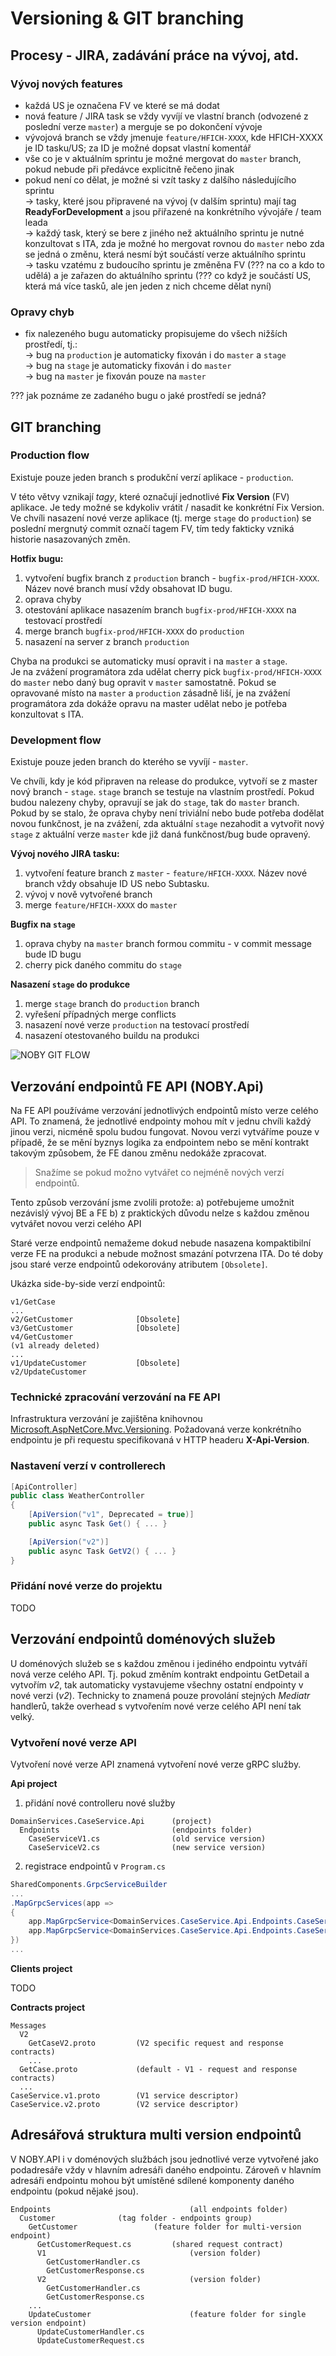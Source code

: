 ﻿# Versioning & GIT branching

## Procesy - JIRA, zadávání práce na vývoj, atd.

### Vývoj nových features
- každá US je označena FV ve které se má dodat
- nová feature / JIRA task se vždy vyvíjí ve vlastní branch (odvozené z poslední verze `master`) a merguje se po dokončení vývoje
- vývojová branch se vždy jmenuje `feature/HFICH-XXXX`, kde HFICH-XXXX je ID tasku/US; za ID je možné dopsat vlastní komentář
- vše co je v aktuálním sprintu je možné mergovat do `master` branch, pokud nebude při předávce explicitně řečeno jinak
- pokud není co dělat, je možné si vzít tasky z dalšího následujícího sprintu  
-> tasky, které jsou připravené na vývoj (v dalším sprintu) mají tag **ReadyForDevelopment** a jsou přiřazené na konkrétního vývojáře / team leada  
-> každý task, který se bere z jiného než aktuálního sprintu je nutné konzultovat s ITA, zda je možné ho mergovat rovnou do `master` nebo zda se jedná o změnu, která nesmí být součástí verze aktuálního sprintu  
-> tasku vzatému z budoucího sprintu je změněna FV (??? na co a kdo to udělá) a je zařazen do aktuálního sprintu (??? co když je součástí US, která má více tasků, ale jen jeden z nich chceme dělat nyní)

### Opravy chyb
- fix nalezeného bugu automaticky propisujeme do všech nižších prostředí, tj.:  
-> bug na `production` je automaticky fixován i do `master` a `stage`  
-> bug na `stage` je automaticky fixován i do `master`  
-> bug na `master` je fixován pouze na `master`

??? jak poznáme ze zadaného bugu o jaké prostředí se jedná?

## GIT branching

### Production flow
Existuje pouze jeden branch s produkční verzí aplikace - `production`.

V této větvy vznikají *tagy*, které označují jednotlivé **Fix Version** (FV) aplikace. Je tedy možné se kdykoliv vrátit / nasadit ke konkrétní Fix Version.
Ve chvíli nasazení nové verze aplikace (tj. merge `stage` do `production`) se poslední mergnutý commit označí tagem FV, tím tedy fakticky vzniká historie nasazovaných změn.

**Hotfix bugu:**
1) vytvoření bugfix branch z `production` branch - `bugfix-prod/HFICH-XXXX`. Název nové branch musí vždy obsahovat ID bugu.
2) oprava chyby
3) otestování aplikace nasazením branch `bugfix-prod/HFICH-XXXX` na testovací prostředí
4) merge branch `bugfix-prod/HFICH-XXXX` do `production`
5) nasazení na server z branch `production`

Chyba na produkci se automaticky musí opravit i na `master` a `stage`.  
Je na zvážení programátora zda udělat cherry pick `bugfix-prod/HFICH-XXXX` do `master` nebo daný bug opravit v `master` samostatně.
Pokud se opravované místo na `master` a `production` zásadně liší, je na zvážení programátora zda dokáže opravu na master udělat nebo je potřeba konzultovat s ITA.

### Development flow
Existuje pouze jeden branch do kterého se vyvíjí - `master`.

Ve chvíli, kdy je kód připraven na release do produkce, vytvoří se z master nový branch - `stage`.
`stage` branch se testuje na vlastním prostředí.
Pokud budou nalezeny chyby, opravují se jak do `stage`, tak do `master` branch.
Pokud by se stalo, že oprava chyby není triviální nebo bude potřeba dodělat novou funkčnost, je na zvážení, zda aktuální `stage` nezahodit a vytvořit nový `stage` z aktuální verze `master` kde již daná funkčnost/bug bude opravený.

**Vývoj nového JIRA tasku:**
1) vytvoření feature branch z `master` - `feature/HFICH-XXXX`. Název nové branch vždy obsahuje ID US nebo Subtasku.
2) vývoj v nově vytvořené branch
3) merge `feature/HFICH-XXXX` do `master`

**Bugfix na `stage`**
1) oprava chyby na `master` branch formou commitu - v commit message bude ID bugu
2) cherry pick daného commitu do `stage`

**Nasazení `stage` do produkce**
1) merge `stage` branch do `production` branch
2) vyřešení případných merge conflicts
3) nasazení nové verze `production` na testovací prostředí
4) nasazení otestovaného buildu na produkci

![NOBY GIT FLOW](./NOBY-GIT-FLOW.png)

## Verzování endpointů FE API (NOBY.Api)
Na FE API používáme verzování jednotlivých endpointů místo verze celého API. 
To znamená, že jednotlivé endpointy mohou mít v jednu chvíli každý jinou verzi, nicméně spolu budou fungovat.
Novou verzi vytváříme pouze v případě, že se mění byznys logika za endpointem nebo se mění kontrakt takovým způsobem, že FE danou změnu nedokáže zpracovat.

> Snažíme se pokud možno vytvářet co nejméně nových verzí endpointů.

Tento způsob verzování jsme zvolili protože:
a) potřebujeme umožnit nezávislý vývoj BE a FE
b) z praktických důvodu nelze s každou změnou vytvářet novou verzi celého API

Staré verze endpointů nemažeme dokud nebude nasazena kompaktibilní verze FE na produkci a nebude možnost smazání potvrzena ITA. 
Do té doby jsou staré verze endpointů odekorovány atributem `[Obsolete]`.

Ukázka side-by-side verzí endpointů:
```
v1/GetCase
...
v2/GetCustomer              [Obsolete]
v3/GetCustomer              [Obsolete]
v4/GetCustomer
(v1 already deleted)
...
v1/UpdateCustomer           [Obsolete]
v2/UpdateCustomer
```

### Technické zpracování verzování na FE API
Infrastruktura verzování je zajištěna knihovnou [Microsoft.AspNetCore.Mvc.Versioning](https://github.com/dotnet/aspnet-api-versioning).
Požadovaná verze konkrétního endpointu je při requestu specifikovaná v HTTP headeru **X-Api-Version**.

### Nastavení verzí v controllerech
```csharp
[ApiController]
public class WeatherController
{
    [ApiVersion("v1", Deprecated = true)]
    public async Task Get() { ... }

    [ApiVersion("v2")]
    public async Task GetV2() { ... }
}
```

### Přidání nové verze do projektu
TODO

## Verzování endpointů doménových služeb
U doménových služeb se s každou změnou i jediného endpointu vytváří nová verze celého API.
Tj. pokud změním kontrakt endpointu GetDetail a vytvořím *v2*, tak automaticky vystavujeme všechny ostatní endpointy v nové verzi (*v2*).
Technicky to znamená pouze provolání stejných *Mediatr* handlerů, takže overhead s vytvořením nové verze celého API není tak velký.

### Vytvoření nové verze API
Vytvoření nové verze API znamená vytvoření nové verze gRPC služby.

**Api project**

1) přidání nové controlleru nové služby
```
DomainServices.CaseService.Api      (project)
  Endpoints                         (endpoints folder)
    CaseServiceV1.cs                (old service version)
    CaseServiceV2.cs                (new service version)
```

2) registrace endpointů v `Program.cs`
```csharp
SharedComponents.GrpcServiceBuilder
...
.MapGrpcServices(app =>
{
    app.MapGrpcService<DomainServices.CaseService.Api.Endpoints.CaseServiceV1>();
    app.MapGrpcService<DomainServices.CaseService.Api.Endpoints.CaseServiceV2>();
})
...
```

**Clients project**

TODO

**Contracts project**
```
Messages
  V2
    GetCaseV2.proto         (V2 specific request and response contracts)
    ...
  GetCase.proto             (default - V1 - request and response contracts)
  ...
CaseService.v1.proto        (V1 service descriptor)
CaseService.v2.proto        (V2 service descriptor)
```

## Adresářová struktura multi version endpointů
V NOBY.API i v doménových službách jsou jednotlivé verze vytvořené jako podadresáře vždy v hlavním adresáři daného endpointu.
Zároveň v hlavním adresáři endpointu mohou být umístěné sdílené komponenty daného endpointu (pokud nějaké jsou).

```
Endpoints                               (all endpoints folder)
  Customer				(tag folder - endpoints group)
    GetCustomer			        (feature folder for multi-version endpoint)
      GetCustomerRequest.cs	        (shared request contract)
      V1                                (version folder)
        GetCustomerHandler.cs
        GetCustomerResponse.cs
      V2                                (version folder)
        GetCustomerHandler.cs
        GetCustomerResponse.cs
    ...
    UpdateCustomer                      (feature folder for single version endpoint)
      UpdateCustomerHandler.cs
      UpdateCustomerRequest.cs
```
